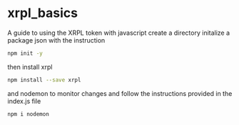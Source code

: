 # xrpl_basics
A guide to using the XRPL token with javascript
create a directory
initalize a package json with the instruction
```bash
npm init -y
```
then install xrpl
```bash
npm install --save xrpl
```
and nodemon to monitor changes and follow the instructions provided in the index.js file
```bash
npm i nodemon
```
